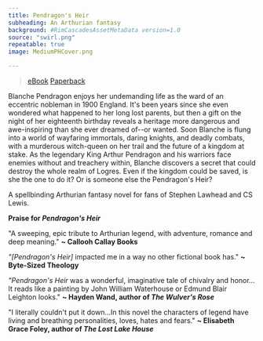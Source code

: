 ```yaml
---
title: Pendragon's Heir
subheading: An Arthurian fantasy
background: #RimCascadesAssetMetaData version=1.0
source: "swirl.png"
repeatable: true
image: MediumPHCover.png

---
```


> [<i class="fa fa-amazon" aria-hidden="true"></i> eBook](https://www.amazon.com/dp/B00UKICH94) 
> [<i class="fa fa-amazon" aria-hidden="true"></i> Paperback](https://www.amazon.com/Pendragons-Heir-Suzannah-Rowntree-ebook/dp/B00UKICH94/)

Blanche Pendragon enjoys her undemanding life as the ward of an eccentric nobleman in 1900 England. It's been years since she even wondered what happened to her long lost parents, but then a gift on the night of her eighteenth birthday reveals a heritage more dangerous and awe-inspiring than she ever dreamed of--or wanted. Soon Blanche is flung into a world of wayfaring immortals, daring knights, and deadly combats, with a murderous witch-queen on her trail and the future of a kingdom at stake. As the legendary King Arthur Pendragon and his warriors face enemies without and treachery within, Blanche discovers a secret that could destroy the whole realm of Logres. Even if the kingdom could be saved, is she the one to do it? Or is someone else the Pendragon's Heir?

A spellbinding Arthurian fantasy novel for fans of Stephen Lawhead and CS Lewis.

**Praise for _Pendragon's Heir_**

"A sweeping, epic tribute to Arthurian legend, with adventure, romance and deep meaning." **~ Callooh Callay Books**

_"[Pendragon's Heir]_ impacted me in a way no other fictional book has." **~ Byte-Sized Theology**

_"Pendragon's Heir_ was a wonderful, imaginative tale of chivalry and honor... It reads like a painting by John William Waterhouse or Edmund Blair Leighton looks." **~ Hayden Wand, author of _The Wulver's Rose_**

"I literally couldn't put it down...In this novel the characters of legend have living and breathing personalities, loves, hates and fears." **~ Elisabeth Grace Foley, author of _The Lost Lake House_**
